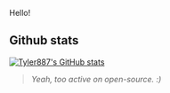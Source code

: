 Hello!

## Github stats
[![Tyler887's GitHub stats](https://github-readme-stats.vercel.app/api?username=Tyler887)](https://github.com/anuraghazra/github-readme-stats)
> *Yeah, too active on open-source. :)*
